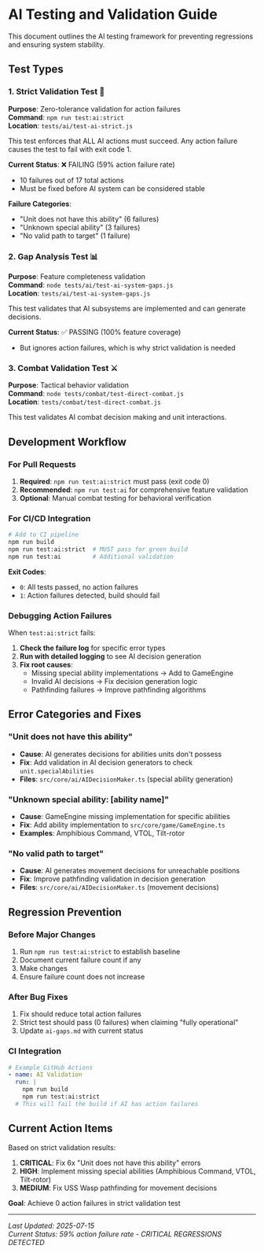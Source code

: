 # AI Testing and Validation Guide

This document outlines the AI testing framework for preventing regressions and ensuring system stability.

## Test Types

### 1. Strict Validation Test 🚨

**Purpose**: Zero-tolerance validation for action failures  
**Command**: `npm run test:ai:strict`  
**Location**: `tests/ai/test-ai-strict.js`

This test enforces that ALL AI actions must succeed. Any action failure causes the test to fail with exit code 1.

**Current Status**: ❌ FAILING (59% action failure rate)
- 10 failures out of 17 total actions
- Must be fixed before AI system can be considered stable

**Failure Categories**:
- "Unit does not have this ability" (6 failures) 
- "Unknown special ability" (3 failures)
- "No valid path to target" (1 failure)

### 2. Gap Analysis Test 📊

**Purpose**: Feature completeness validation  
**Command**: `node tests/ai/test-ai-system-gaps.js`  
**Location**: `tests/ai/test-ai-system-gaps.js`

This test validates that AI subsystems are implemented and can generate decisions.

**Current Status**: ✅ PASSING (100% feature coverage)
- But ignores action failures, which is why strict validation is needed

### 3. Combat Validation Test ⚔️

**Purpose**: Tactical behavior validation  
**Command**: `node tests/combat/test-direct-combat.js`  
**Location**: `tests/combat/test-direct-combat.js`

This test validates AI combat decision making and unit interactions.

## Development Workflow

### For Pull Requests

1. **Required**: `npm run test:ai:strict` must pass (exit code 0)
2. **Recommended**: `npm run test:ai` for comprehensive feature validation
3. **Optional**: Manual combat testing for behavioral verification

### For CI/CD Integration

```bash
# Add to CI pipeline
npm run build
npm run test:ai:strict  # MUST pass for green build
npm run test:ai         # Additional validation
```

**Exit Codes**:
- `0`: All tests passed, no action failures
- `1`: Action failures detected, build should fail

### Debugging Action Failures

When `test:ai:strict` fails:

1. **Check the failure log** for specific error types
2. **Run with detailed logging** to see AI decision generation
3. **Fix root causes**:
   - Missing special ability implementations → Add to GameEngine
   - Invalid AI decisions → Fix decision generation logic
   - Pathfinding failures → Improve pathfinding algorithms

## Error Categories and Fixes

### "Unit does not have this ability"
- **Cause**: AI generates decisions for abilities units don't possess
- **Fix**: Add validation in AI decision generators to check `unit.specialAbilities`
- **Files**: `src/core/ai/AIDecisionMaker.ts` (special ability generation)

### "Unknown special ability: [ability name]" 
- **Cause**: GameEngine missing implementation for specific abilities
- **Fix**: Add ability implementation to `src/core/game/GameEngine.ts`
- **Examples**: Amphibious Command, VTOL, Tilt-rotor

### "No valid path to target"
- **Cause**: AI generates movement decisions for unreachable positions
- **Fix**: Improve pathfinding validation in decision generation
- **Files**: `src/core/ai/AIDecisionMaker.ts` (movement decisions)

## Regression Prevention

### Before Major Changes

1. Run `npm run test:ai:strict` to establish baseline
2. Document current failure count if any
3. Make changes
4. Ensure failure count does not increase

### After Bug Fixes

1. Fix should reduce total action failures
2. Strict test should pass (0 failures) when claiming "fully operational"
3. Update `ai-gaps.md` with current status

### CI Integration

```yaml
# Example GitHub Actions
- name: AI Validation
  run: |
    npm run build
    npm run test:ai:strict
  # This will fail the build if AI has action failures
```

## Current Action Items

Based on strict validation results:

1. **CRITICAL**: Fix 6x "Unit does not have this ability" errors
2. **HIGH**: Implement missing special abilities (Amphibious Command, VTOL, Tilt-rotor)  
3. **MEDIUM**: Fix USS Wasp pathfinding for movement decisions

**Goal**: Achieve 0 action failures in strict validation test

---

*Last Updated: 2025-07-15*  
*Current Status: 59% action failure rate - CRITICAL REGRESSIONS DETECTED*